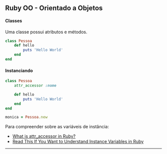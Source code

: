 ## Ruby OO - Orientado a Objetos

#### Classes
Uma classe possui atributos e métodos.

```ruby
class Pessoa
    def hello
        puts 'Hello World'
    end
end
```

#### Instanciando

```ruby
class Pessoa
    attr_accessor :nome

    def hello
        puts 'Hello World'
    end
end

monica = Pessoa.new
```

Para compreender sobre as variáveis de instância:
- [What is attr_accessor in Ruby?](https://www.rubyguides.com/2018/11/attr_accessor/)
- [Read This If You Want to Understand Instance Variables in Ruby](https://www.rubyguides.com/2019/07/ruby-instance-variables/)

---